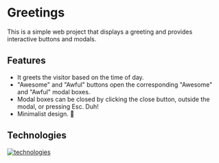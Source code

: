 # Greetings
This is a simple web project that displays a greeting and provides interactive buttons and modals.

## Features
- It greets the visitor based on the time of day.
- "Awesome" and "Awful" buttons open the corresponding "Awesome" and "Awful" modal boxes.
- Modal boxes can be closed by clicking the close button, outside the modal, or pressing Esc. Duh!
- Minimalist design. 🙂

## Technologies
[![technologies](https://skillicons.dev/icons?i=html,css,javascript&theme=light)](https://skillicons.dev)
